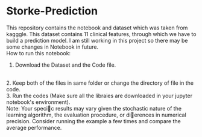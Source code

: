 # Storke-Prediction
This repository contains the notebook and dataset which was taken from kagggle. This dataset contains 11 clinical features, through which we have to build a prediction model.
I am still working in this project so there may be some changes in Notebook in future.
<br>
How to run this notebook:
<br>
1. Download the Dataset and the Code file.
<br>
2. Keep both of the files in same folder or change the directory of file in the code.
<br>
3. Run the codes (Make sure all the libraies are downloaded in your jupyter notebook's environment).
<br>
Note: Your specic results may vary given the stochastic nature of the learning algorithm, the evaluation procedure, or dierences in numerical precision. Consider running the example a few times and compare the average performance.

